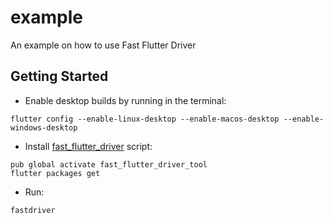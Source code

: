 # example

An example on how to use Fast Flutter Driver

## Getting Started

- Enable desktop builds by running in the terminal:
```
flutter config --enable-linux-desktop --enable-macos-desktop --enable-windows-desktop
```
- Install [fast_flutter_driver](https://github.com/tomaszpolanski/fast_flutter_driver) script:
```shell script
pub global activate fast_flutter_driver_tool
flutter packages get
```
- Run:
```
fastdriver
```
